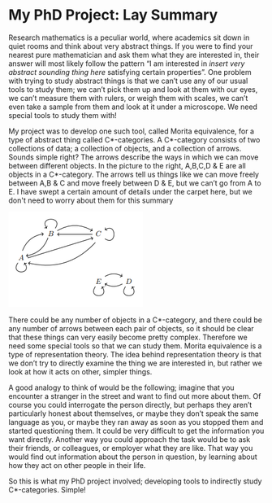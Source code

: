 # My PhD Project: Lay Summary

Research mathematics is a peculiar world, where academics sit down in quiet rooms and think about very abstract things. If you were to find your nearest pure mathematician and ask them what they are interested in, their answer will most likely follow the pattern “I am interested in _insert very abstract sounding thing here_ satisfying certain properties”. One problem with trying to study abstract things is that we can’t use any of our usual tools to study them; we can’t pick them up and look at them with our eyes, we can’t measure them with rulers, or weigh them with scales, we can’t even take a sample from them and look at it under a microscope. We need special tools to study them with!

My project was to develop one such tool, called Morita equivalence, for a type of abstract thing called C\*-categories. A C\*-category consists of two collections of data; a collection of objects, and a collection of arrows. Sounds simple right? The arrows describe the ways in which we can move between different objects. In the picture to the right, A,B,C,D & E are all objects in a C\*-category. The arrows tell us things like we can move freely between A,B & C and move freely between  D & E, but we can’t go from A to E. I have swept a certain amount of details under the carpet here, but we don't need to worry about them for this summary 

![image info](/files/catpic.png)

There could be any number of objects in a C\*-category, and there could be any number of arrows between each pair of objects, so it should be clear that these things can very easily become pretty complex. Therefore we need some special tools so that we can study them. Morita equivalence is a type of representation theory. The idea behind representation theory is that we don’t try to directly examine the thing we are interested in, but rather we look at how it acts on other, simpler things. 

A good analogy to think of would be the following; imagine that you encounter a stranger in the street and want to find out more about them. Of course you could interrogate the person directly, but perhaps they aren’t particularly honest about themselves, or maybe they don’t speak the same language as you, or maybe they ran away as soon as you stopped them and started questioning them. It could be very difficult to get the information you want directly. Another way you could approach the task would be to ask their friends, or colleagues, or employer what they are like. That way you would find out information about the person in question, by learning about how they act on other people in their life. 

So this is what my PhD project involved; developing tools to indirectly study C\*-categories. Simple! 

